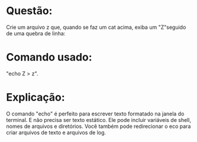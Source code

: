 # Questão:

Crie um arquivo z que, quando se faz um cat acima, exiba um "Z"seguido de uma
quebra de linha:

# Comando usado: 

"echo  Z > z".

# Explicação: 

O comando "echo" é perfeito para escrever texto formatado na janela do terminal. 
E não precisa ser texto estático. Ele pode incluir variáveis de shell, nomes 
de arquivos e diretórios. Você também pode redirecionar o eco para criar 
arquivos de texto e arquivos de log.
